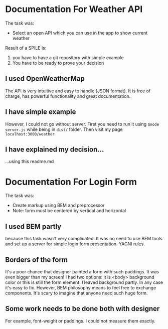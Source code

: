 Documentation For Weather API
===

The task was:
- Select an open API which you can use in the app to show current weather

Result of a SPILE is:
1.  you have to have a git repository with simple example
2.  You have to be ready to prove your decision

I used OpenWeatherMap
---
The API is very intuitive and easy to handle (JSON format). It is free of charge, has powerful functionality and great documentation.

I have simple example
---
However, I could not go without server. First you need to run it using `$node server.js` while being in `dist/` folder.
Then visit my page `localhost:3000/weather`

I have explained my decision...
---
...using this readme.md



Documentation For Login Form
===

The task was:
- Create markup using BEM and preprocessor
- Note: form must be centered by vertical and horizontal

I used BEM partly
---
because this task wasn't very complicated. It was no need to use BEM tools and set up a server for simple login form presentation. YAGNI rules.

Borders of the form
---
It's a poor chance that designer painted a form with such paddings. It was even bigger than my screen! I had two options: it is \<body\> background color or this is still the form element. I leaved background partly. In any case it's easy to fix. However, BEM philosophy means to feel free to exchange components. It's scary to imagine that anyone need such huge form.

Some work needs to be done both with designer
---
For example, font-weight or paddings. I could not measure them exactly.